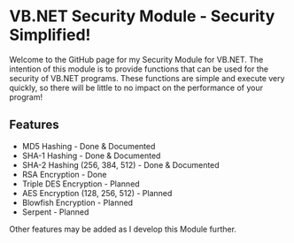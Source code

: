 # VB.NET Security Module - Security Simplified!
Welcome to the GitHub page for my Security Module for VB.NET. The intention of this module is to provide functions that can be used for the security of VB.NET programs. These functions are simple and execute very quickly, so there will be little to no impact on the performance of your program!

## Features

- MD5 Hashing - Done & Documented
- SHA-1 Hashing - Done & Documented
- SHA-2 Hashing (256, 384, 512) - Done & Documented
- RSA Encryption - Done
- Triple DES Encryption - Planned
- AES Encryption (128, 256, 512) - Planned
- Blowfish Encryption - Planned
- Serpent - Planned



Other features may be added as I develop this Module further.
